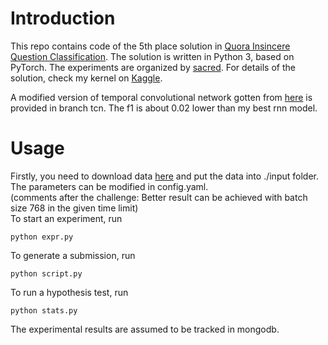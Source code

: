 # Introduction
This repo contains code of the 5th place solution in [Quora Insincere Question Classification](https://www.kaggle.com/c/quora-insincere-questions-classification/).
The solution is written in Python 3, based on  PyTorch. The experiments are organized by [sacred](https://github.com/IDSIA/sacred).
For details of the solution, check my kernel on [Kaggle](https://www.kaggle.com/jiangm/5th-place-solution).

A modified version of temporal convolutional  network gotten from [here](https://www.kaggle.com/ceshine/pytorch-temporal-convolutional-networks) is provided in branch tcn. The f1 is about 0.02 lower than my best rnn model. 
# Usage
Firstly, you need to download data [here](https://www.kaggle.com/c/quora-insincere-questions-classification/data)
and put the data into ./input folder. The parameters can be modified in config.yaml.  
(comments after the challenge: Better result can be achieved with batch size 768 in the given time limit)  
To start an experiment, run
    
    python expr.py
    
To generate a submission, run 
   
    python script.py
  
To run a hypothesis test, run
    
    python stats.py
    
The experimental results are assumed to be tracked in mongodb.

 
